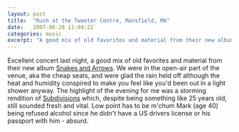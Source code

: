 ```yaml
---
layout: post
title:  "Rush at the Tweeter Centre, Mansfield, MA"
date:   2007-06-28 11:04:22
categories: music
excerpt: "A good mix of old favorites and material from their new album"
---
```

Excellent concert last night, a good mix of old favorites and material from their new album <a href="http://allmusic.com/cg/amg.dll?p=amg&sql=10:hpfqxzu5ldde">Snakes and Arrows</a>. We were in the open-air part of the venue, aka the cheap seats, and were glad the rain held off although the heat and humidity conspired to make you feel like you'd been out in a light shower anyway. The highlight of the evening for me was a storming rendition of <a href="http://allmusic.com/cg/amg.dll?p=amg&sql=33:h9fexz8dldse">Subdivisions</a> which, despite being something like 25 years old, still sounded fresh and vital. Low point has to be m'chum Mark (age 40) being refused alcohol since he didn't have a US drivers license or his passport with him - absurd.